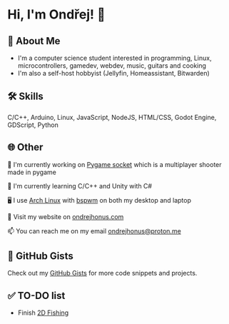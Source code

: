 # Hi, I'm Ondřej! 👋  

## 🚀 About Me  
- I'm a computer science student interested in programming, Linux, microcontrollers, gamedev, webdev, music, guitars and cooking
- I'm also a self-host hobbyist (Jellyfin, Homeassistant, Bitwarden)
## 🛠️ Skills  
C/C++, Arduino, Linux, JavaScript, NodeJS, HTML/CSS, Godot Engine, GDScript, Python

## 🌐 Other  
📖 I'm currently working on [Pygame socket](https://github.com/ondrejhonus/pygame_socket/) which is a multiplayer shooter made in pygame

🧠 I'm currently learning C/C++ and Unity with C#

🖥️ I use [Arch Linux](https://archlinux.org/) with [bspwm](https://github.com/baskerville/bspwm) on both my desktop and laptop

🔗 Visit my website on [ondrejhonus.com](https://ondrejhonus.com)

📫 You can reach me on my email [ondrejhonus@proton.me](mailto:ondrejhonus@proton.me)

## 📌 GitHub Gists
Check out my [GitHub Gists](https://gist.github.com/ondrejhonus) for more code snippets and projects.

## ✅ TO-DO list
- Finish [2D Fishing](https://github.com/ondrejhonus/2d_fishing)
